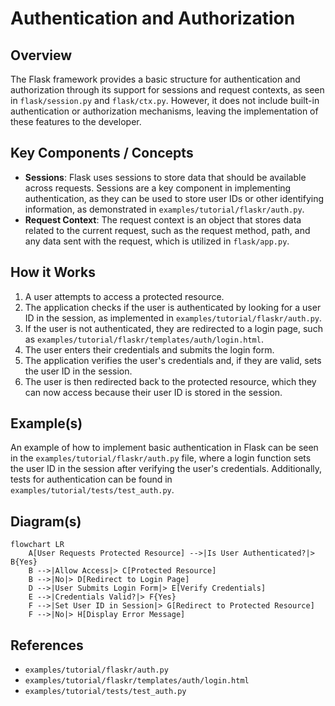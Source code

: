 # Authentication and Authorization
## Overview
The Flask framework provides a basic structure for authentication and authorization through its support for sessions and request contexts, as seen in `flask/session.py` and `flask/ctx.py`. However, it does not include built-in authentication or authorization mechanisms, leaving the implementation of these features to the developer.

## Key Components / Concepts
- **Sessions**: Flask uses sessions to store data that should be available across requests. Sessions are a key component in implementing authentication, as they can be used to store user IDs or other identifying information, as demonstrated in `examples/tutorial/flaskr/auth.py`.
- **Request Context**: The request context is an object that stores data related to the current request, such as the request method, path, and any data sent with the request, which is utilized in `flask/app.py`.

## How it Works
1. A user attempts to access a protected resource.
2. The application checks if the user is authenticated by looking for a user ID in the session, as implemented in `examples/tutorial/flaskr/auth.py`.
3. If the user is not authenticated, they are redirected to a login page, such as `examples/tutorial/flaskr/templates/auth/login.html`.
4. The user enters their credentials and submits the login form.
5. The application verifies the user's credentials and, if they are valid, sets the user ID in the session.
6. The user is then redirected back to the protected resource, which they can now access because their user ID is stored in the session.

## Example(s)
An example of how to implement basic authentication in Flask can be seen in the `examples/tutorial/flaskr/auth.py` file, where a login function sets the user ID in the session after verifying the user's credentials. Additionally, tests for authentication can be found in `examples/tutorial/tests/test_auth.py`.

## Diagram(s)
```mermaid
flowchart LR
    A[User Requests Protected Resource] -->|Is User Authenticated?|> B{Yes}
    B -->|Allow Access|> C[Protected Resource]
    B -->|No|> D[Redirect to Login Page]
    D -->|User Submits Login Form|> E[Verify Credentials]
    E -->|Credentials Valid?|> F{Yes}
    F -->|Set User ID in Session|> G[Redirect to Protected Resource]
    F -->|No|> H[Display Error Message]
```
## References
- `examples/tutorial/flaskr/auth.py`
- `examples/tutorial/flaskr/templates/auth/login.html`
- `examples/tutorial/tests/test_auth.py`